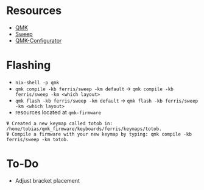 # Resources

- [QMK](https://docs.qmk.fm/)
- [Sweep](https://github.com/davidphilipbarr/Sweep)
- [QMK-Configurator](https://config.qmk.fm/#/ferris/sweep/)

# Flashing

- `nix-shell -p qmk`
- `qmk compile -kb ferris/sweep -km default` -> `qmk compile -kb ferris/sweep -km <which layout>`
- `qmk flash -kb ferris/sweep -km default` -> `qmk flash -kb ferris/sweep -km <which layout>`
- resources located at `qmk-firmware`

```
Ψ Created a new keymap called totob in: /home/tobias/qmk_firmware/keyboards/ferris/keymaps/totob.
Ψ Compile a firmware with your new keymap by typing: qmk compile -kb ferris/sweep -km totob.
```
# To-Do

- Adjust bracket placement

